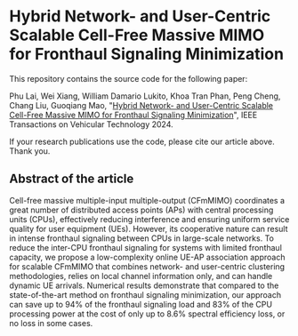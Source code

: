 # Hybrid Network- and User-Centric Scalable Cell-Free Massive MIMO for Fronthaul Signaling Minimization

This repository contains the source code for the following paper:

Phu Lai, Wei Xiang, William Damario Lukito, Khoa Tran Phan, Peng Cheng, Chang Liu, Guoqiang Mao, "[Hybrid Network- and User-Centric Scalable Cell-Free Massive MIMO for Fronthaul Signaling Minimization](https://arxiv.org/abs/2412.15475)", IEEE Transactions on Vehicular Technology 2024. 

If your research publications use the code, please cite our article above. Thank you.

## Abstract of the article

Cell-free massive multiple-input multiple-output (CFmMIMO) coordinates a great number of distributed access points (APs) with central processing units (CPUs), effectively reducing interference and ensuring uniform service quality for user equipment (UEs). However, its cooperative nature can result in intense fronthaul signaling between CPUs in large-scale networks. To reduce the inter-CPU fronthaul signaling for systems with limited fronthaul capacity, we propose a low-complexity online UE-AP association approach for scalable CFmMIMO that combines network- and user-centric clustering methodologies, relies on local channel information only, and can handle dynamic UE arrivals. Numerical results demonstrate that compared to the state-of-the-art method on fronthaul signaling minimization, our approach can save up to 94% of the fronthaul signaling load and 83% of the CPU processing power at the cost of only up to 8.6% spectral efficiency loss, or no loss in some cases.
